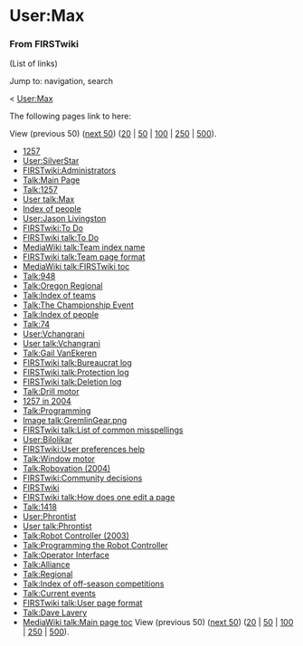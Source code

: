 # User:Max

### From FIRSTwiki

(List of links)

Jump to: navigation, search

&lt; [User:Max](/index.php?title=User:Max&redirect=no "User:Max" )  

The following pages link to here:

View (previous 50) ([next
50](/index.php?title=Special:Whatlinkshere/User:Max&limit=50&from=960
"Special:Whatlinkshere/User:Max" ))
([20](/index.php?title=Special:Whatlinkshere/User:Max&limit=20&from=0
"Special:Whatlinkshere/User:Max" ) |
[50](/index.php?title=Special:Whatlinkshere/User:Max&limit=50&from=0
"Special:Whatlinkshere/User:Max" ) |
[100](/index.php?title=Special:Whatlinkshere/User:Max&limit=100&from=0
"Special:Whatlinkshere/User:Max" ) |
[250](/index.php?title=Special:Whatlinkshere/User:Max&limit=250&from=0
"Special:Whatlinkshere/User:Max" ) |
[500](/index.php?title=Special:Whatlinkshere/User:Max&limit=500&from=0
"Special:Whatlinkshere/User:Max" )).

  * [1257](1257 "1257" )
  * [User:SilverStar](User:SilverStar "User:SilverStar" )
  * [FIRSTwiki:Administrators](FIRSTwiki:Administrators "FIRSTwiki:Administrators" )
  * [Talk:Main Page](Talk:Main_Page "Talk:Main Page" )
  * [Talk:1257](Talk:1257 "Talk:1257" )
  * [User talk:Max](User_talk:Max "User talk:Max" )
  * [Index of people](Index_of_people "Index of people" )
  * [User:Jason Livingston](User:Jason_Livingston "User:Jason Livingston" )
  * [FIRSTwiki:To Do](FIRSTwiki:To_Do "FIRSTwiki:To Do" )
  * [FIRSTwiki talk:To Do](FIRSTwiki_talk:To_Do "FIRSTwiki talk:To Do" )
  * [MediaWiki talk:Team index name](MediaWiki_talk:Team_index_name "MediaWiki talk:Team index name" )
  * [FIRSTwiki talk:Team page format](FIRSTwiki_talk:Team_page_format "FIRSTwiki talk:Team page format" )
  * [MediaWiki talk:FIRSTwiki toc](MediaWiki_talk:FIRSTwiki_toc "MediaWiki talk:FIRSTwiki toc" )
  * [Talk:948](Talk:948 "Talk:948" )
  * [Talk:Oregon Regional](Talk:Oregon_Regional "Talk:Oregon Regional" )
  * [Talk:Index of teams](Talk:Index_of_teams "Talk:Index of teams" )
  * [Talk:The Championship Event](Talk:The_Championship_Event "Talk:The Championship Event" )
  * [Talk:Index of people](Talk:Index_of_people "Talk:Index of people" )
  * [Talk:74](Talk:74 "Talk:74" )
  * [User:Vchangrani](User:Vchangrani "User:Vchangrani" )
  * [User talk:Vchangrani](User_talk:Vchangrani "User talk:Vchangrani" )
  * [Talk:Gail VanEkeren](Talk:Gail_VanEkeren "Talk:Gail VanEkeren" )
  * [FIRSTwiki talk:Bureaucrat log](FIRSTwiki_talk:Bureaucrat_log "FIRSTwiki talk:Bureaucrat log" )
  * [FIRSTwiki talk:Protection log](FIRSTwiki_talk:Protection_log "FIRSTwiki talk:Protection log" )
  * [FIRSTwiki talk:Deletion log](FIRSTwiki_talk:Deletion_log "FIRSTwiki talk:Deletion log" )
  * [Talk:Drill motor](Talk:Drill_motor "Talk:Drill motor" )
  * [1257 in 2004](1257_in_2004 "1257 in 2004" )
  * [Talk:Programming](Talk:Programming "Talk:Programming" )
  * [Image talk:GremlinGear.png](Image_talk:GremlinGear.png "Image talk:GremlinGear.png" )
  * [FIRSTwiki talk:List of common misspellings](FIRSTwiki_talk:List_of_common_misspellings "FIRSTwiki talk:List of common misspellings" )
  * [User:Bilolikar](User:Bilolikar "User:Bilolikar" )
  * [FIRSTwiki:User preferences help](FIRSTwiki:User_preferences_help "FIRSTwiki:User preferences help" )
  * [Talk:Window motor](Talk:Window_motor "Talk:Window motor" )
  * [Talk:Robovation (2004)](Talk:Robovation_%282004%29 "Talk:Robovation \(2004\)" )
  * [FIRSTwiki:Community decisions](FIRSTwiki:Community_decisions "FIRSTwiki:Community decisions" )
  * [FIRSTwiki](FIRSTwiki "FIRSTwiki" )
  * [FIRSTwiki talk:How does one edit a page](FIRSTwiki_talk:How_does_one_edit_a_page "FIRSTwiki talk:How does one edit a page" )
  * [Talk:1418](Talk:1418 "Talk:1418" )
  * [User:Phrontist](User:Phrontist "User:Phrontist" )
  * [User talk:Phrontist](User_talk:Phrontist "User talk:Phrontist" )
  * [Talk:Robot Controller (2003)](Talk:Robot_Controller_%282003%29 "Talk:Robot Controller \(2003\)" )
  * [Talk:Programming the Robot Controller](Talk:Programming_the_Robot_Controller "Talk:Programming the Robot Controller" )
  * [Talk:Operator Interface](Talk:Operator_Interface "Talk:Operator Interface" )
  * [Talk:Alliance](Talk:Alliance "Talk:Alliance" )
  * [Talk:Regional](Talk:Regional "Talk:Regional" )
  * [Talk:Index of off-season competitions](Talk:Index_of_off-season_competitions "Talk:Index of off-season competitions" )
  * [Talk:Current events](Talk:Current_events "Talk:Current events" )
  * [FIRSTwiki talk:User page format](FIRSTwiki_talk:User_page_format "FIRSTwiki talk:User page format" )
  * [Talk:Dave Lavery](Talk:Dave_Lavery "Talk:Dave Lavery" )
  * [MediaWiki talk:Main page toc](MediaWiki_talk:Main_page_toc "MediaWiki talk:Main page toc" )
View (previous 50) ([next
50](/index.php?title=Special:Whatlinkshere/User:Max&limit=50&from=960
"Special:Whatlinkshere/User:Max" ))
([20](/index.php?title=Special:Whatlinkshere/User:Max&limit=20&from=0
"Special:Whatlinkshere/User:Max" ) |
[50](/index.php?title=Special:Whatlinkshere/User:Max&limit=50&from=0
"Special:Whatlinkshere/User:Max" ) |
[100](/index.php?title=Special:Whatlinkshere/User:Max&limit=100&from=0
"Special:Whatlinkshere/User:Max" ) |
[250](/index.php?title=Special:Whatlinkshere/User:Max&limit=250&from=0
"Special:Whatlinkshere/User:Max" ) |
[500](/index.php?title=Special:Whatlinkshere/User:Max&limit=500&from=0
"Special:Whatlinkshere/User:Max" )).

